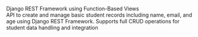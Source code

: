 Django REST Framework using Function-Based Views
<br>
API to create and manage basic student records including name, email, and age using Django REST Framework. Supports full CRUD operations for student data handling and integration
